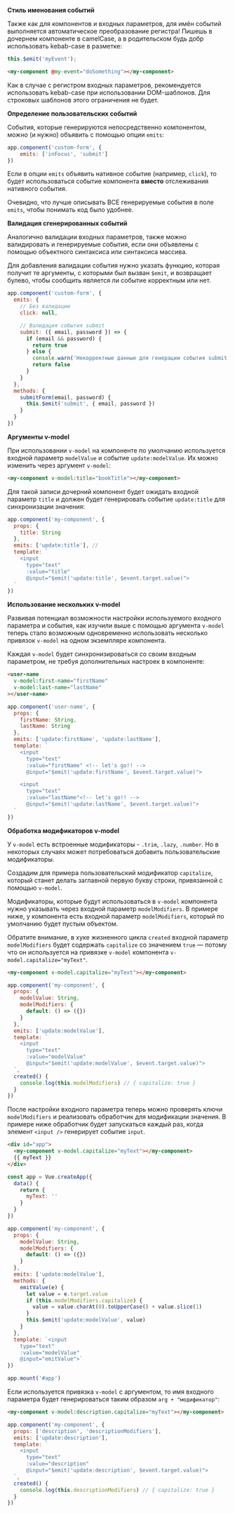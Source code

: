 **Стиль именования событий**

Также как для компонентов и входных параметров, для имён событий выполняется автоматическое преобразование регистра!
Пишешь в дочернем компоненте в camelCase, а в родительском будь добр использовать kebab-case в разметке:

```js
this.$emit('myEvent');
```

```html
<my-component @my-event="doSomething"></my-component>
```

Как в случае с регистром входных параметров, рекомендуется использовать kebab-case при использовании DOM-шаблонов. Для строковых шаблонов этого ограничения не будет.

**Определение пользовательских событий**

События, которые генерируются непосредственно компонентом, можно (и нужно) объявить с помощью опции `emits`:

```js
app.component('custom-form', {
	emits: ['inFocus', 'submit']
})
```

Если в опции `emits` объявить нативное событие (например, `click`), то будет использоваться событие компонента **вместо** отслеживания нативного события.

Очевидно, что лучше описывать ВСЕ генерируемые события в поле `emits`, чтобы понимать код было удобнее.

**Валидация сгенерированных событий**

Аналогично валидации входных параметров, также можно валидировать и генерируемые события, если они объявлены с помощью объектного синтаксиса или синтаксиса массива.

Для добавления валидации события нужно указать функцию, которая получит те аргументы, с которыми был вызван `$emit`, и возвращает булево, чтобы сообщить является ли событие корректным или нет.

```js
app.component('custom-form', {
  emits: {
    // Без валидации
    click: null,

    // Валидация события submit
    submit: ({ email, password }) => {
      if (email && password) {
        return true
      } else {
        console.warn('Некорректные данные для генерации события submit!')
        return false
      }
    }
  },
  methods: {
    submitForm(email, password) {
      this.$emit('submit', { email, password })
    }
  }
})
```

**Аргументы v-model**

При использовании `v-model` на компоненте по умолчанию используется входной параметр `modelValue` и событие `update:modelValue`. Их можно изменить через аргумент `v-model`:

```html
<my-component v-model:title="bookTitle"></my-component>
```

Для такой записи дочерний компонент будет ожидать входной параметр `title` и должен будет генерировать событие `update:title` для синхронизации значения:

```js
app.component('my-component', {
  props: {
    title: String
  },
  emits: ['update:title'], // 
  template: `
    <input
      type="text"
      :value="title"
      @input="$emit('update:title', $event.target.value)">
  `
})
```

**Использование нескольких v-model**

Развивая потенциал возможности настройки используемого входного параметра и события, как изучили выше с помощью аргумента `v-model` теперь стало возможным одновременно использовать несколько привязок `v-model` на одном экземпляре компонента.

Каждая `v-model` будет синхронизироваться со своим входным параметром, не требуя дополнительных настроек в компоненте:

```html
<user-name
  v-model:first-name="firstName"
  v-model:last-name="lastName"
></user-name>
```

```js
app.component('user-name', {
  props: {
    firstName: String,
    lastName: String
  },
  emits: ['update:firstName', 'update:lastName'],
  template: `
    <input
      type="text"
      :value="firstName" <!-- let's go!! -->
      @input="$emit('update:firstName', $event.target.value)">

    <input
      type="text"
      :value="lastName"<!-- let's go!! -->
      @input="$emit('update:lastName', $event.target.value)">
  `
})
```

**Обработка модификаторов v-model**

У `v-model` есть встроенные модификаторы - `.trim`, `.lazy`, `.number`. Но в некоторых случаях может потребоваться добавить пользовательские модификаторы. 

Создадим для примера пользовательский модификатор `capitalize`, который станет делать заглавной первую букву строки, привязанной с помощью `v-model`.

Модификаторы, которые будут использоваться в `v-model` компонента нужно указывать через входной параметр `modelModifiers`. В примере ниже, у компонента есть входной параметр `modelModifiers`, который по умолчанию будет пустым объектом.

Обратите внимание, в хуке жизненного цикла `created` входной параметр `modelModifiers` будет содержать `capitalize` со значением `true` — потому что он используется на привязке `v-model` компонента `v-model.capitalize="myText"`.

```html
<my-component v-model.capitalize="myText"></my-component>
```

```js
app.component('my-component', {
  props: {
    modelValue: String,
    modelModifiers: {
      default: () => ({})
    }
  },
  emits: ['update:modelValue'],
  template: `
    <input
      type="text"
      :value="modelValue"
      @input="$emit('update:modelValue', $event.target.value)">
  `,
  created() {
    console.log(this.modelModifiers) // { capitalize: true }
  }
})
```

После настройки входного параметра теперь можно проверять ключи `modelModifiers` и реализовать обработчик для модификации значения. В примере ниже обработчик будет запускаться каждый раз, когда элемент `<input />` генерирует событие `input`.

```html
<div id="app">
  <my-component v-model.capitalize="myText"></my-component>
  {{ myText }}
</div>
```

```js
const app = Vue.createApp({
  data() {
    return {
      myText: ''
    }
  }
})

app.component('my-component', {
  props: {
    modelValue: String,
    modelModifiers: {
      default: () => ({})
    }
  },
  emits: ['update:modelValue'],
  methods: {
    emitValue(e) {
      let value = e.target.value
      if (this.modelModifiers.capitalize) {
        value = value.charAt(0).toUpperCase() + value.slice(1)
      }
      this.$emit('update:modelValue', value)
    }
  },
  template: `<input
    type="text"
    :value="modelValue"
    @input="emitValue">`
})

app.mount('#app')
```

Если используется привязка `v-model` с аргументом, то имя входного параметра будет генерироваться таким образом `arg + "модификатор"`:

```html
<my-component v-model:description.capitalize="myText"></my-component>
```

```js
app.component('my-component', {
  props: ['description', 'descriptionModifiers'],
  emits: ['update:description'],
  template: `
    <input
      type="text"
      :value="description"
      @input="$emit('update:description', $event.target.value)">
  `,
  created() {
    console.log(this.descriptionModifiers) // { capitalize: true }
  }
})
```

